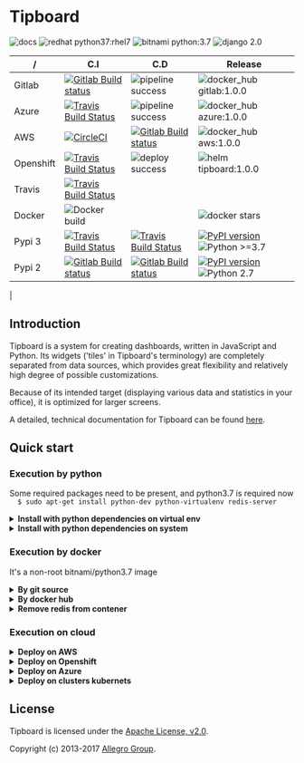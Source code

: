 Tipboard
========

![docs](https://readthedocs.org/projects/tipboard/badge/?version=latest) ![redhat python37:rhel7](https://img.shields.io/badge/redhat-python37:rhel7-brightgreen.svg) ![bitnami python:3.7](https://img.shields.io/badge/bitnami-python:3.7-brightgreen.svg) ![django 2.0](https://img.shields.io/badge/django-2.0-brightgreen.svg)

|    /     | C.I      |  C.D     |  Release |
| -------- | -------- | -------- | -------- |
| Gitlab   | [![Gitlab Build status](https://gitlab.com/the-maux/tipboard/badges/develop/pipeline.svg)](https://gitlab.com/the-maux/tipboard/commits/develop)     | ![pipeline success](https://img.shields.io/badge/pipeline-success-brightgreen.svg)     | ![docker_hub gitlab:1.0.0](https://img.shields.io/badge/docker_hub-gitlab:1.0.0-blue.svg)    |
| Azure    | [![Travis Build Status](https://travis-ci.com/the-maux/tipboard.svg?branch=develop)](https://travis-ci.com/the-maux/tipboard)     | ![pipeline success](https://img.shields.io/badge/pipeline-success-brightgreen.svg)    | ![docker_hub azure:1.0.0](https://img.shields.io/badge/docker_hub-azure:1.0.0-blue.svg)    |
| AWS      | [![CircleCI](https://circleci.com/gh/the-maux/tipboard/tree/master.svg?style=svg)](https://circleci.com/gh/the-maux/tipboard/tree/master)    | [![Gitlab Build status](https://gitlab.com/the-maux/tipboard/badges/develop/pipeline.svg)](https://gitlab.com/the-maux/tipboard/commits/develop)     | ![docker_hub aws:1.0.0](https://img.shields.io/badge/docker_hub-aws:1.0.0-blue.svg) |
| Openshift     | [![Travis Build Status](https://travis-ci.com/the-maux/tipboard.svg?branch=develop)](https://travis-ci.com/the-maux/tipboard)     | ![deploy success](https://img.shields.io/badge/deploy-success-brightgreen.svg)     |![helm tipboard:1.0.0](https://img.shields.io/badge/helm-tipboard:1.0.0-blue.svg)     |
| Travis     | [![Travis Build Status](https://travis-ci.com/the-maux/tipboard.svg?branch=develop)](https://travis-ci.com/the-maux/tipboard)    |     |       |
| Docker     | ![Docker build](https://img.shields.io/docker/cloud/build/themaux/tipboard.svg)     |  | ![docker stars](https://img.shields.io/docker/stars/themaux/tipboard)     |
| Pypi  3   | [![Travis Build Status](https://travis-ci.com/the-maux/tipboard.svg?branch=develop)](https://travis-ci.com/the-maux/tipboard)  |  [![Travis Build Status](https://travis-ci.com/the-maux/tipboard.svg?branch=develop)](https://travis-ci.com/the-maux/tipboard)     | [![PyPI version](https://badge.fury.io/py/tipboard2.svg)](https://badge.fury.io/py/tipboard2) ![Python >=3.7](https://img.shields.io/badge/Python->=3.7-brightgreen.svg)|
| Pypi 2    | [![Gitlab Build status](https://gitlab.com/the-maux/tipboard/badges/develop/pipeline.svg)](https://gitlab.com/the-maux/tipboard/commits/develop)     |  [![Gitlab Build status](https://gitlab.com/the-maux/tipboard/badges/develop/pipeline.svg)](https://gitlab.com/the-maux/tipboard/commits/develop)     | [![PyPI version](https://badge.fury.io/py/tipboard.svg)](https://badge.fury.io/py/tipboard) ![Python 2.7](https://img.shields.io/badge/Python-2.7-red.svg)
|


Introduction
------------

Tipboard is a system for creating dashboards, written in JavaScript and Python.
Its widgets ('tiles' in Tipboard's terminology) are completely
separated from data sources, which provides great flexibility and
relatively high degree of possible customizations.

Because of its intended target (displaying various data and statistics
in your office), it is optimized for larger screens.

A detailed, technical documentation for Tipboard can be found
[here](http://tipboard.readthedocs.org/en/latest/).

Quick start
-----------

### Execution by python

Some required packages need to be present, and python3.7 is required now  
`  $ sudo apt-get install python-dev python-virtualenv redis-server`

<details>
    <summary><b>Install with python dependencies on virtual env</b></summary>
  
```shell
$ virtualenv tb-env                       # create virtual env
$ source tb-env/bin/activate              # activate virtual env
$ (tb-env)$ install -r requirements.txt   # install python lib
$ (tb-env)$ tipboard create_project my_test_dashboard
$ (tb-env)$ python manage.py runserver    # start webserver
```
</details>


<details>
    <summary><b>Install with python dependencies on system</b></summary>
  
```shell
$ pip install -r requirements.txt
$ python manage.py runserver
```
</details>

### Execution by docker

It's a non-root bitnami/python3.7 image

<details>
    <summary><b>By git source</b></summary>
  
```shell
$ docker build -t tipboard:local .
$ docker run -p 8080:8080 tipboard:local
```
</details>
<details>
    <summary><b>By docker hub</b></summary>
  
```shell
$ docker pull themaux/tipboard
$ docker run -p 8080:8080 themaux/tipboard
```
</details>

<details>
    <summary><b>Remove redis from contener</b></summary>
  
     1 - In Dockerfile, comment line 3 `RUN apt-get update && apt-get install redis-server -y`
     2 - In entrypoint.sh, comment line 2 `nohup redis-server &`
     3 - Change the value *REDIS_HOST* & *REDIS_PASSWORD* in the tipboard/Config/properties.json
</details>



### Execution on cloud

<details>
    <summary><b>Deploy on AWS</b></summary>
  
```shell
# From sources git source
$ eb init -p docker tipboard-aws
$ eb create --single
$ eb status
$ eb open
```
</details>

<details>
    <summary><b>Deploy on Openshift</b></summary>
  
```shell
# From docker hub
$ oc new-app themaux/tipboard
# Update the config_layout.yaml
$ oc apply -f ./helm/tipboard-charts-deploy/manifests/tipboard-ops/charts/config/templates/tipboard-configmap.yaml
```
</details>

<details>
    <summary><b>Deploy on Azure</b></summary>
  
```shell
# From docker hub
$ oc new-app themaux/tipboard
# Update the config_layout.yaml
$ oc apply -f ./helm/tipboard-charts-deploy/manifests/tipboard-ops/charts/config/templates/tipboard-configmap.yaml
```
</details>

<details>
    <summary><b>Deploy on clusters kubernets</b></summary>
  
```shell
# Build helm package
$ helm package ./helm/tipboard-charts-template/python3-tipboard --save=false -d ./helm/charts/tipboard-charts-deploy
# Build deployment helm template
$ mkdir manifests
$ helm template --values tipboard_helm.yaml --name tipboard  --output-dir ./manifests .
# Deploy manifest
$ oc apply -R -f ./manifests || helm install --name tipboard MY_PATH_ENVIRONMENT
```
</details>



License
-------

Tipboard is licensed under the [Apache License, v2.0](http://tipboard.readthedocs.org/en/latest/license.html).

Copyright (c) 2013-2017 [Allegro Group](http://allegrogroup.com).
